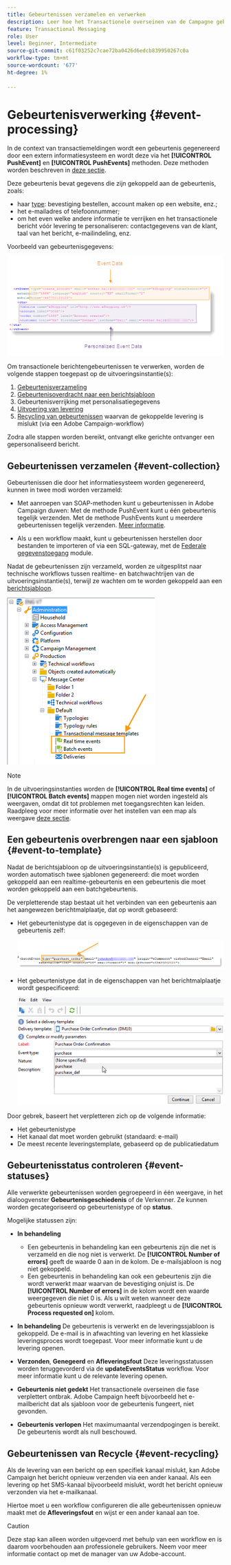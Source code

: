 ```yaml
---
title: Gebeurtenissen verzamelen en verwerken
description: Leer hoe het Transactionele overseinen van de Campagne gebeurtenissen verzamelt en verwerkt
feature: Transactional Messaging
role: User
level: Beginner, Intermediate
source-git-commit: c61f03252c7cae72ba0426d6edcb839950267c0a
workflow-type: tm+mt
source-wordcount: '677'
ht-degree: 1%

---
```



# Gebeurtenisverwerking {#event-processing}

In de context van transactiemeldingen wordt een gebeurtenis gegenereerd door een extern informatiesysteem en wordt deze via het **[!UICONTROL PushEvent]** en **[!UICONTROL PushEvents]** methoden. Deze methoden worden beschreven in [deze sectie](event-description.md).

Deze gebeurtenis bevat gegevens die zijn gekoppeld aan de gebeurtenis, zoals:

* haar [type](transactional.md#create-event-types): bevestiging bestellen, account maken op een website, enz.;
* het e-mailadres of telefoonnummer;
* om het even welke andere informatie te verrijken en het transactionele bericht vóór levering te personaliseren: contactgegevens van de klant, taal van het bericht, e-mailindeling, enz.

Voorbeeld van gebeurtenisgegevens:

![](assets/mc-event-request.png)

Om transactionele berichtengebeurtenissen te verwerken, worden de volgende stappen toegepast op de uitvoeringsinstantie(s):

1. [Gebeurtenisverzameling](#event-collection)
1. [Gebeurtenisoverdracht naar een berichtsjabloon](#routing-towards-a-template)
1. Gebeurtenisverrijking met personalisatiegegevens
1. [Uitvoering van levering](delivery-execution.md)
1. [Recycling van gebeurtenissen](#event-recycling) waarvan de gekoppelde levering is mislukt (via een Adobe Campaign-workflow)

Zodra alle stappen worden bereikt, ontvangt elke gerichte ontvanger een gepersonaliseerd bericht.

## Gebeurtenissen verzamelen {#event-collection}

Gebeurtenissen die door het informatiesysteem worden gegenereerd, kunnen in twee modi worden verzameld:

* Met aanroepen van SOAP-methoden kunt u gebeurtenissen in Adobe Campaign duwen: Met de methode PushEvent kunt u één gebeurtenis tegelijk verzenden. Met de methode PushEvents kunt u meerdere gebeurtenissen tegelijk verzenden. [Meer informatie](event-description.md).

* Als u een workflow maakt, kunt u gebeurtenissen herstellen door bestanden te importeren of via een SQL-gateway, met de [Federale gegevenstoegang](../connect/fda.md) module.

Nadat de gebeurtenissen zijn verzameld, worden ze uitgesplitst naar technische workflows tussen realtime- en batchwachtrijen van de uitvoeringsinstantie(s), terwijl ze wachten om te worden gekoppeld aan een [berichtsjabloon](transactional-template.md).

![](assets/mc-event-queues.png)

>[!NOTE]
>
>In de uitvoeringsinstanties worden de **[!UICONTROL Real time events]** of **[!UICONTROL Batch events]** mappen mogen niet worden ingesteld als weergaven, omdat dit tot problemen met toegangsrechten kan leiden. Raadpleeg voor meer informatie over het instellen van een map als weergave [deze sectie](../audiences/folders-and-views.md#turn-a-folder-to-a-view).

## Een gebeurtenis overbrengen naar een sjabloon {#event-to-template}

Nadat de berichtsjabloon op de uitvoeringsinstantie(s) is gepubliceerd, worden automatisch twee sjablonen gegenereerd: die moet worden gekoppeld aan een realtime-gebeurtenis en een gebeurtenis die moet worden gekoppeld aan een batchgebeurtenis.

De verpletterende stap bestaat uit het verbinden van een gebeurtenis aan het aangewezen berichtmalplaatje, dat op wordt gebaseerd:

* Het gebeurtenistype dat is opgegeven in de eigenschappen van de gebeurtenis zelf:

   ![](assets/event-type-sample.png)

* Het gebeurtenistype dat in de eigenschappen van het berichtmalplaatje wordt gespecificeerd:

   ![](assets/event-type-select.png)

Door gebrek, baseert het verpletteren zich op de volgende informatie:

* Het gebeurtenistype
* Het kanaal dat moet worden gebruikt (standaard: e-mail)
* De meest recente leveringstemplate, gebaseerd op de publicatiedatum

## Gebeurtenisstatus controleren {#event-statuses}

Alle verwerkte gebeurtenissen worden gegroepeerd in één weergave, in het dialoogvenster **Gebeurtenisgeschiedenis** of de Verkenner. Ze kunnen worden gecategoriseerd op gebeurtenistype of op **status**.

Mogelijke statussen zijn:

* **In behandeling**

   * Een gebeurtenis in behandeling kan een gebeurtenis zijn die net is verzameld en die nog niet is verwerkt. De **[!UICONTROL Number of errors]** geeft de waarde 0 aan in de kolom. De e-mailsjabloon is nog niet gekoppeld.
   * Een gebeurtenis in behandeling kan ook een gebeurtenis zijn die wordt verwerkt maar waarvan de bevestiging onjuist is. De **[!UICONTROL Number of errors]** in de kolom wordt een waarde weergegeven die niet 0 is. Als u wilt weten wanneer deze gebeurtenis opnieuw wordt verwerkt, raadpleegt u de **[!UICONTROL Process requested on]** kolom.

* **In behandeling**
De gebeurtenis is verwerkt en de leveringssjabloon is gekoppeld. De e-mail is in afwachting van levering en het klassieke leveringsproces wordt toegepast. Voor meer informatie kunt u de levering openen.
* **Verzonden**, **Genegeerd** en **Afleveringsfout**
Deze leveringsstatussen worden teruggevorderd via de 
**updateEventsStatus** workflow. Voor meer informatie kunt u de relevante levering openen.
* **Gebeurtenis niet gedekt**
Het transactionele overseinen die fase verplettert ontbrak. Adobe Campaign heeft bijvoorbeeld het e-mailbericht dat als sjabloon voor de gebeurtenis fungeert, niet gevonden.
* **Gebeurtenis verlopen**
Het maximumaantal verzendpogingen is bereikt. De gebeurtenis wordt als null beschouwd.

## Gebeurtenissen van Recycle {#event-recycling}

Als de levering van een bericht op een specifiek kanaal mislukt, kan Adobe Campaign het bericht opnieuw verzenden via een ander kanaal. Als een levering op het SMS-kanaal bijvoorbeeld mislukt, wordt het bericht opnieuw verzonden via het e-mailkanaal.

Hiertoe moet u een workflow configureren die alle gebeurtenissen opnieuw maakt met de **Afleveringsfout** en wijst er een ander kanaal aan toe.

>[!CAUTION]
>
>Deze stap kan alleen worden uitgevoerd met behulp van een workflow en is daarom voorbehouden aan professionele gebruikers. Neem voor meer informatie contact op met de manager van uw Adobe-account.




